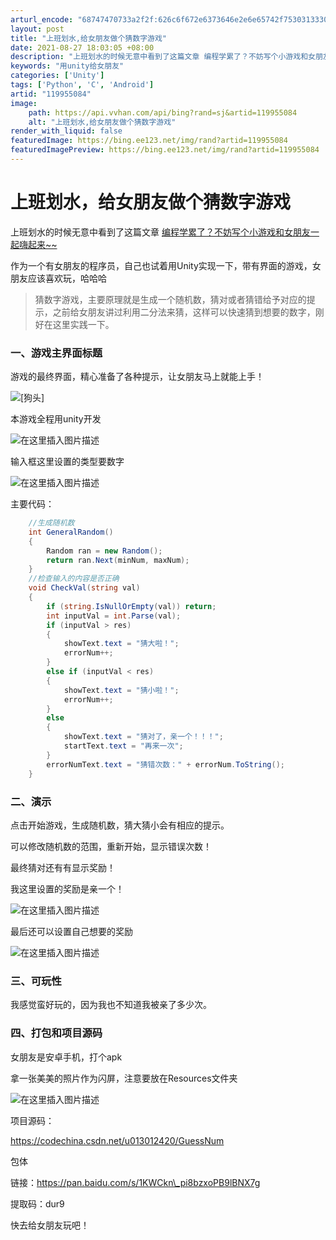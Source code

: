 ```yaml
---
arturl_encode: "68747470733a2f2f:626c6f672e6373646e2e6e65742f753031333031323432302f:61727469636c652f64657461696c732f313139393535303834"
layout: post
title: "上班划水,给女朋友做个猜数字游戏"
date: 2021-08-27 18:03:05 +08:00
description: "上班划水的时候无意中看到了这篇文章 编程学累了？不妨写个小游戏和女朋友一起嗨起来~~作为一个有女朋友"
keywords: "用unity给女朋友"
categories: ['Unity']
tags: ['Python', 'C', 'Android']
artid: "119955084"
image:
    path: https://api.vvhan.com/api/bing?rand=sj&artid=119955084
    alt: "上班划水,给女朋友做个猜数字游戏"
render_with_liquid: false
featuredImage: https://bing.ee123.net/img/rand?artid=119955084
featuredImagePreview: https://bing.ee123.net/img/rand?artid=119955084
---
```


# 上班划水，给女朋友做个猜数字游戏

上班划水的时候无意中看到了这篇文章
[编程学累了？不妨写个小游戏和女朋友一起嗨起来~~](https://blog.csdn.net/Aaron_skr/article/details/119881605)
  
作为一个有女朋友的程序员，自己也试着用Unity实现一下，带有界面的游戏，女朋友应该喜欢玩，哈哈哈

> 猜数字游戏，主要原理就是生成一个随机数，猜对或者猜错给予对应的提示，之前给女朋友讲过利用二分法来猜，这样可以快速猜到想要的数字，刚好在这里实践一下。

### 一、游戏主界面标题

游戏的最终界面，精心准备了各种提示，让女朋友马上就能上手！
  
![[狗头]](https://i-blog.csdnimg.cn/blog_migrate/6b281da9ddea99293bbad59c9c4950c3.png)
  
本游戏全程用unity开发
  
![在这里插入图片描述](https://i-blog.csdnimg.cn/blog_migrate/5d03d4281536843c6b6da155fc03a848.png)
  
输入框这里设置的类型要数字
  
![在这里插入图片描述](https://i-blog.csdnimg.cn/blog_migrate/6dee48fc4d16b1a2460557bb692d0d4b.png)
  
主要代码：

```csharp
    //生成随机数
    int GeneralRandom()
    {
        Random ran = new Random();
        return ran.Next(minNum, maxNum);
    }
    //检查输入的内容是否正确
    void CheckVal(string val)
    {
        if (string.IsNullOrEmpty(val)) return;
        int inputVal = int.Parse(val);
        if (inputVal > res)
        {
            showText.text = "猜大啦！";
            errorNum++;
        }
        else if (inputVal < res)
        {
            showText.text = "猜小啦！";
            errorNum++;
        }
        else
        {
            showText.text = "猜对了，亲一个！！！";
            startText.text = "再来一次";
        }
        errorNumText.text = "猜错次数：" + errorNum.ToString();
    }

```

### 二、演示

点击开始游戏，生成随机数，猜大猜小会有相应的提示。
  
可以修改随机数的范围，重新开始，显示错误次数！
  
最终猜对还有有显示奖励！
  
我这里设置的奖励是亲一个！
  
![在这里插入图片描述](https://i-blog.csdnimg.cn/blog_migrate/1fec71bc20400799541c3c69fbd8d43a.gif)
  
最后还可以设置自己想要的奖励
  
![在这里插入图片描述](https://i-blog.csdnimg.cn/blog_migrate/fab4ace0d513e890652e56096cc9e9ae.png)

### 三、可玩性

我感觉蛮好玩的，因为我也不知道我被亲了多少次。

### 四、打包和项目源码

女朋友是安卓手机，打个apk
  
拿一张美美的照片作为闪屏，注意要放在Resources文件夹
  
![在这里插入图片描述](https://i-blog.csdnimg.cn/blog_migrate/1db72cd384a7107b62edda176b84272a.png)
  
项目源码：
  
https://codechina.csdn.net/u013012420/GuessNum

包体

链接：https://pan.baidu.com/s/1KWCkn\_pi8bzxoPB9lBNX7g
  
提取码：dur9

快去给女朋友玩吧！